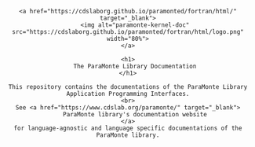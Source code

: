 <div align="center">

    <a href="https://cdslaborg.github.io/paramonted/fortran/html/" target="_blank">
        <img alt="paramonte-kernel-doc" src="https://cdslaborg.github.io/paramonted/fortran/html/logo.png" width="80%">
    </a>

    <h1>
        The ParaMonte Library Documentation
    </h1>

    This repository contains the documentations of the ParaMonte Library Application Programming Interfaces.
    <br>
    See <a href="https://www.cdslab.org/paramonte/" target="_blank">
        ParaMonte library's documentation website
    </a>
    for language-agnostic and language specific documentations of the ParaMonte library.

</div>